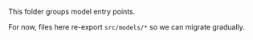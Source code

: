 This folder groups model entry points.

For now, files here re-export `src/models/*` so we can migrate gradually.

